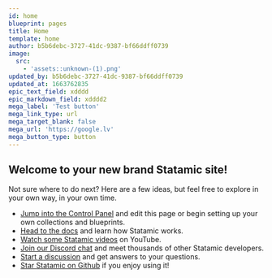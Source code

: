 ```yaml
---
id: home
blueprint: pages
title: Home
template: home
author: b5b6debc-3727-41dc-9387-bf66ddff0739
image:
  src:
    - 'assets::unknown-(1).png'
updated_by: b5b6debc-3727-41dc-9387-bf66ddff0739
updated_at: 1663762835
epic_text_field: xdddd
epic_markdown_field: xdddd2
mega_label: 'Test button'
mega_link_type: url
mega_target_blank: false
mega_url: 'https://google.lv'
mega_button_type: button
---
```

## Welcome to your new brand Statamic site!

Not sure where to do next? Here are a few ideas, but feel free to explore in your own way, in your own time.

- [Jump into the Control Panel](/cp) and edit this page or begin setting up your own collections and blueprints.
- [Head to the docs](https://statamic.dev) and learn how Statamic works.
- [Watch some Statamic videos](https://youtube.com/statamic) on YouTube.
- [Join our Discord chat](https://statamic.com/discord) and meet thousands of other Statamic developers.
- [Start a discussion](https://github.com/statamic/cms/discussions) and get answers to your questions.
- [Star Statamic on Github](https://github.com/statamic/cms) if you enjoy using it!